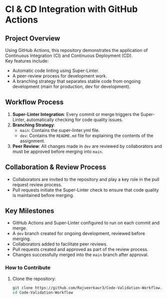 # CI & CD Integration with GitHub Actions

## Project Overview
Using GitHub Actions, this repository demonstrates the application of Continuous Integration (CI) and Continuous Deployment (CD).  
Key features include:
- Automatic code linting using Super-Linter.
- A peer-review process for development work.
- A branching strategy that separates stable code from ongoing development (main for production, dev for development).

## Workflow Process
1. **Super-Linter Integration**: Every commit or merge triggers the Super-Linter, automatically checking for code quality issues.
2. **Branching Strategy**:
   - `main`: Contains the super-linter.yml file.
   - `dev`: Contains the `README.md` file for explaining the contents of the assignment.
3. **Peer Review**: All changes made in `dev` are reviewed by collaborators and must be approved before merging into `main`.

## Collaboration & Review Process
- Collaborators are invited to the repository and play a key role in the pull request review process.
- Pull requests initiate the Super-Linter check to ensure that code quality is maintained before merging.

## Key Milestones
- GitHub Actions and Super-Linter configured to run on each commit and merge.
- A `dev` branch created for ongoing development, reviewed before merging.
- Collaborators added to facilitate peer reviews.
- Pull requests created and approved as part of the review process.
- Changes successfully merged into the `main` branch after approval.

### How to Contribute
1. Clone the repository:
   ```bash
   git clone https://github.com/Rajveerkaur3/Code-Validation-Workflow.git
   cd Code-Validation-Workflow
